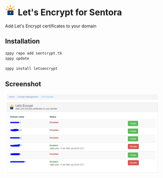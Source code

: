 # ![Icon](https://raw.githubusercontent.com/Bizarrus/Sentora-LetsEncrypt/master/letsencrypt/assets/icon.png) Let's Encrypt for Sentora
Add Let's Encrypt certificates to your domain

## Installation
```bash
zppy repo add sentcrypt.tk
zppy update

zppy install letsencrypt
```

## Screenshot
![Screenshot](https://raw.githubusercontent.com/Bizarrus/Sentora-LetsEncrypt/master/screenshots/preview.png)